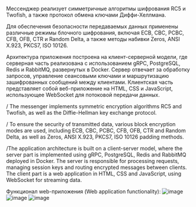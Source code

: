 Мессенджер реализует симметричные алгоритмы шифрования RC5 и Twofish, а также протокол обмена ключами 
Диффи-Хеллмана. 

Для обеспечения безопасности передаваемых данных применены различные режимы 
блочного шифрования, включая ECB, CBC, PCBC, CFB, OFB, CTR и Random Delta, а также 
методы набивки Zeros, ANSI X.923, PKCS7, ISO 10126. 

Архитектура приложения построена на клиент-серверной модели, где серверная часть реализована с 
использованием gRPC, PostgreSQL, Redis и RabbitMQ, развернутых в Docker. Сервер отвечает за 
обработку запросов, управление сеансовыми ключами и маршрутизацию зашифрованных 
сообщений между клиентами. Клиентская часть представляет собой веб-приложение на HTML, 
CSS и JavaScript, использующее WebSocket для потоковой передачи данных.

/ The messenger implements symmetric encryption algorithms RC5 and Twofish, as well as the Diffie-Hellman key exchange protocol.

/ To ensure the security of transmitted data, various block encryption modes are used, 
including ECB, CBC, PCBC, CFB, OFB, CTR and Random Delta, as well as Zeros, ANSI X.923, PKCS7, ISO 10126 padding methods.

/The application architecture is built on a client-server model, where the server part is implemented using gRPC, PostgreSQL, Redis and RabbitMQ deployed in Docker. 
The server is responsible for processing requests, managing session keys and routing encrypted messages between clients. 
The client part is a web application in HTML, CSS and JavaScript, using WebSocket for streaming data.

Функционал web-приложения (Web application functionality):
![image](https://github.com/user-attachments/assets/67d8f9ff-3bb0-4870-ba4b-43f35ec928cc)
![image](https://github.com/user-attachments/assets/6b4a8037-c5cb-4fb8-a521-293a963acf07)
![image](https://github.com/user-attachments/assets/ddd03be3-afd0-4623-a6ef-f2d5798bfa4a)
